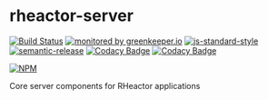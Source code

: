 # rheactor-server

[![Build Status](https://travis-ci.org/RHeactor/server.svg?branch=master)](https://travis-ci.org/RHeactor/server)
[![monitored by greenkeeper.io](https://img.shields.io/badge/greenkeeper.io-monitored-brightgreen.svg)](http://greenkeeper.io/) 
[![js-standard-style](https://img.shields.io/badge/code%20style-standard-brightgreen.svg)](http://standardjs.com/)
[![semantic-release](https://img.shields.io/badge/semver-semantic%20release-e10079.svg)](https://github.com/semantic-release/semantic-release)
[![Codacy Badge](https://api.codacy.com/project/badge/Grade/ae721adc0c8b44d9adc1084b1ba69a2c)](https://www.codacy.com/app/coderbyheart/server?utm_source=github.com&amp;utm_medium=referral&amp;utm_content=RHeactor/server&amp;utm_campaign=Badge_Grade)
[![Codacy Badge](https://api.codacy.com/project/badge/Coverage/ae721adc0c8b44d9adc1084b1ba69a2c)](https://www.codacy.com/app/coderbyheart/server?utm_source=github.com&amp;utm_medium=referral&amp;utm_content=RHeactor/server&amp;utm_campaign=Badge_Coverage)

[![NPM](https://nodei.co/npm/rheactor-server.png?downloads=true&downloadRank=true&stars=true)](https://nodei.co/npm/rheactor-server/)

Core server components for RHeactor applications
